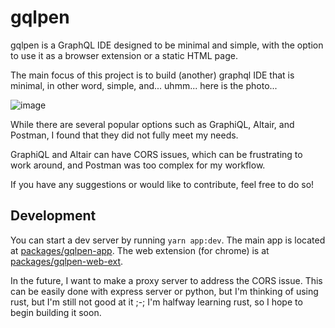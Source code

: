 # gqlpen

gqlpen is a GraphQL IDE designed to be minimal and simple, with the option to use it as a browser extension or a static HTML page.

The main focus of this project is to build (another) graphql IDE that is minimal, in other word, simple, and... uhmm... here is the photo... 

![image](https://user-images.githubusercontent.com/38707148/227720271-56ce0d68-9547-4e5c-aeb9-70d58c26e692.png)

While there are several popular options such as GraphiQL, Altair, and Postman, I found that they did not fully meet my needs.

GraphiQL and Altair can have CORS issues, which can be frustrating to work around, and Postman was too complex for my workflow.

If you have any suggestions or would like to contribute, feel free to do so!

## Development

You can start a dev server by running `yarn app:dev`. The main app is located at [packages/gqlpen-app](https://github.com/azmy60/gqlpen/tree/main/packages/gqlpen-app). The web extension (for chrome) is at [packages/gqlpen-web-ext](https://github.com/azmy60/gqlpen/tree/main/packages/gqlpen-web-ext).

In the future, I want to make a proxy server to address the CORS issue. This can be easily done with express server or python, but I'm thinking of using rust, but I'm still not good at it ;-; I'm halfway learning rust, so I hope to begin building it soon.
